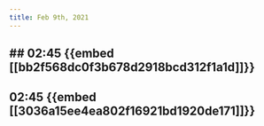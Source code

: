 ```yaml
---
title: Feb 9th, 2021
---
```


## ## 02:45 {{embed [[bb2f568dc0f3b678d2918bcd312f1a1d]]}}
## 02:45 {{embed [[3036a15ee4ea802f16921bd1920de171]]}}

